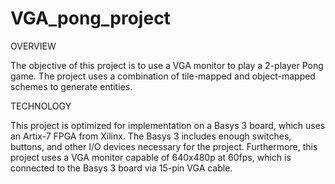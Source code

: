 # VGA_pong_project

OVERVIEW

The objective of this project is to use a VGA monitor to play a 2-player Pong game.  The project uses a combination of tile-mapped and object-mapped schemes to generate entities.

TECHNOLOGY

This project is optimized for implementation on a Basys 3 board, which uses an Artix-7 FPGA from Xilinx. The Basys 3 includes enough switches, buttons, and other I/O devices necessary for the project.  Furthermore, this project uses a VGA monitor capable of 640x480p at 60fps, which is connected to the Basys 3 board via 15-pin VGA cable.
